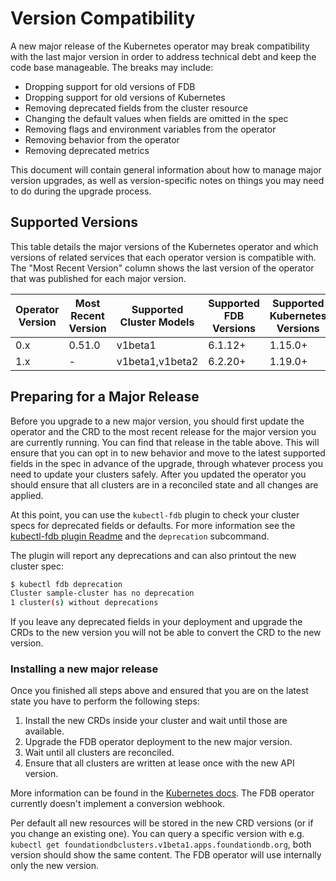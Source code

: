 # Version Compatibility

A new major release of the Kubernetes operator may break compatibility with the
last major version in order to address technical debt and keep the code base
manageable. The breaks may include:

* Dropping support for old versions of FDB
* Dropping support for old versions of Kubernetes
* Removing deprecated fields from the cluster resource
* Changing the default values when fields are omitted in the spec
* Removing flags and environment variables from the operator
* Removing behavior from the operator
* Removing deprecated metrics

This document will contain general information about how to manage major version
upgrades, as well as version-specific notes on things you may need to do during
the upgrade process.

## Supported Versions

This table details the major versions of the Kubernetes operator and which
versions of related services that each operator version is compatible with. The
"Most Recent Version" column shows the last version of the operator that was
published for each major version.

| Operator Version | Most Recent Version | Supported Cluster Models | Supported FDB Versions | Supported Kubernetes Versions |
|------------------|---------------------|--------------------------|------------------------|-------------------------------|
| 0.x              | 0.51.0              | v1beta1                  | 6.1.12+                | 1.15.0+                       |
| 1.x              | -                   | v1beta1,v1beta2          | 6.2.20+                | 1.19.0+                       |

## Preparing for a Major Release

Before you upgrade to a new major version, you should first update the operator
and the CRD to the most recent release for the major version you are currently
running. You can find that release in the table above. This will ensure that you
can opt in to new behavior and move to the latest supported fields in the spec
in advance of the upgrade, through whatever process you need to update your
clusters safely.
After you updated the operator you should ensure that all clusters are in a reconciled state and all changes are applied.


At this point, you can use the `kubectl-fdb` plugin to check your cluster specs for deprecated fields or defaults.
For more information see the [kubectl-fdb plugin Readme](../kubectl-fdb/Readme.md) and the `deprecation` subcommand.

The plugin will report any deprecations and can also printout the new cluster spec:

```bash
$ kubectl fdb deprecation
Cluster sample-cluster has no deprecation
1 cluster(s) without deprecations
```

If you leave any deprecated fields in your deployment and upgrade the CRDs to the new version you will not be able to convert the CRD to the new version.

### Installing a new major release

Once you finished all steps above and ensured that you are on the latest state you have to perform the following steps:

1. Install the new CRDs inside your cluster and wait until those are available.
2. Upgrade the FDB operator deployment to the new major version.
3. Wait until all clusters are reconciled.
4. Ensure that all clusters are written at lease once with the new API version.

More information can be found in the [Kubernetes docs](https://kubernetes.io/docs/tasks/extend-kubernetes/custom-resources/custom-resource-definition-versioning/#before-you-begin).
The FDB operator currently doesn't implement a conversion webhook.

Per default all new resources will be stored in the new CRD versions (or if you change an existing one).
You can query a specific version with e.g. `kubectl get foundationdbclusters.v1beta1.apps.foundationdb.org`, both version should show the same content.
The FDB operator will use internally only the new version.
